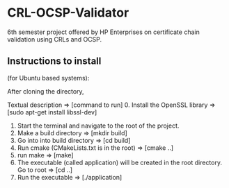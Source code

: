 # CRL-OCSP-Validator
6th semester project offered by HP Enterprises on certificate chain validation using CRLs and OCSP.

## Instructions to install
(for Ubuntu based systems):

After cloning the directory,

   Textual description => [command to run]
0. Install the OpenSSL library => [sudo apt-get install libssl-dev]
1. Start the terminal and navigate to the root of the project. 
2. Make a build directory => [mkdir build]
3. Go into into build directory => [cd build]
4. Run cmake (CMakeLists.txt is in the root) => [cmake ..]
5. run make => [make]
6. The executable (called application) will be created in the root directory. Go to root => [cd ..]
7. Run the executable => [./application]
